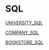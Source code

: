 # SQL

[UNIVERSITY_SQL](https://github.com/HayeonKang01/SQL/blob/main/UNIVERSITY.sql)


[COMPANY_SQL](https://github.com/HayeonKang01/SQL/blob/main/COMPANY.sql)


[BOOKSTORE_SQL](https://github.com/HayeonKang01/SQL/blob/main/BOOKSTORE.sql)
